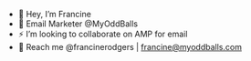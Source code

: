 - 👋 Hey, I’m Francine
- 💌 Email Marketer @MyOddBalls
- ⚡️ I’m looking to collaborate on AMP for email
- 💛 Reach me @francinerodgers | francine@myoddballs.com

<!---
francine-rodgers/francine-rodgers is a ✨ special ✨ repository because its `README.md` (this file) appears on your GitHub profile.
You can click the Preview link to take a look at your changes.
--->
